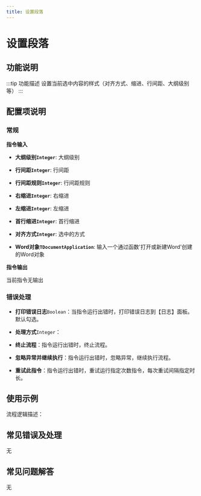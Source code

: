 ```yaml
---
title: 设置段落
---
```


# 设置段落

## 功能说明

:::tip 功能描述
设置当前选中内容的样式（对齐方式、缩进、行间距、大纲级别等）
:::

## 配置项说明

### 常规

**指令输入**

- **大纲级别`Integer`**: 大纲级别

- **行间距`Integer`**: 行间距

- **行间距规则`Integer`**: 行间距规则

- **右缩进`Integer`**: 右缩进

- **左缩进`Integer`**: 左缩进

- **首行缩进`Integer`**: 首行缩进

- **对齐方式`Integer`**: 选中的方式

- **Word对象`TDocumentApplication`**: 输入一个通过函数'打开或新建Word'创建的Word对象


**指令输出**

当前指令无输出

### 错误处理

- **打印错误日志**`Boolean`：当指令运行出错时，打印错误日志到【日志】面板。默认勾选。

- **处理方式**`Integer`：

 - **终止流程**：指令运行出错时，终止流程。

 - **忽略异常并继续执行**：指令运行出错时，忽略异常，继续执行流程。

 - **重试此指令**：指令运行出错时，重试运行指定次数指令，每次重试间隔指定时长。

## 使用示例

流程逻辑描述：

## 常见错误及处理

无

## 常见问题解答

无

